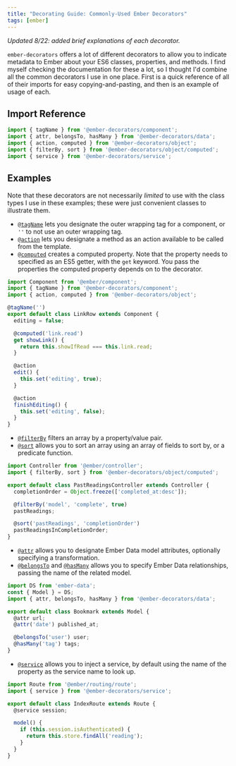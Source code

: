 ```yaml
---
title: "Decorating Guide: Commonly-Used Ember Decorators"
tags: [ember]
---
```


*Updated 8/22: added brief explanations of each decorator.*

`ember-decorators` offers a lot of different decorators to allow you to indicate metadata to Ember about your ES6 classes, properties, and methods. I find myself checking the documentation for these a lot, so I thought I'd combine all the common decorators I use in one place. First is a quick reference of all of their imports for easy copying-and-pasting, and then is an example of usage of each.

## Import Reference

```js
import { tagName } from '@ember-decorators/component';
import { attr, belongsTo, hasMany } from '@ember-decorators/data';
import { action, computed } from '@ember-decorators/object';
import { filterBy, sort } from '@ember-decorators/object/computed';
import { service } from '@ember-decorators/service';
```

## Examples

Note that these decorators are not necessarily *limited* to use with the class types I use in these examples; these were just convenient classes to illustrate them.

- [`@tagName`][tagName] lets you designate the outer wrapping tag for a component, or `''` to not use an outer wrapping tag.
- [`@action`][action] lets you designate a method as an action available to be called from the template.
- [`@computed`][computed] creates a computed property. Note that the property needs to specified as an ES5 getter, with the `get` keyword. You pass the properties the computed property depends on to the decorator.

```js
import Component from '@ember/component';
import { tagName } from '@ember-decorators/component';
import { action, computed } from '@ember-decorators/object';

@tagName('')
export default class LinkRow extends Component {
  editing = false;

  @computed('link.read')
  get showLink() {
    return this.showIfRead === this.link.read;
  }

  @action
  edit() {
    this.set('editing', true);
  }

  @action
  finishEditing() {
    this.set('editing', false);
  }
}
```

- [`@filterBy`][filterBy] filters an array by a property/value pair.
- [`@sort`][sort] allows you to sort an array using an array of fields to sort by, or a predicate function.

```js
import Controller from '@ember/controller';
import { filterBy, sort } from '@ember-decorators/object/computed';

export default class PastReadingsController extends Controller {
  completionOrder = Object.freeze(['completed_at:desc']);

  @filterBy('model', 'complete', true)
  pastReadings;

  @sort('pastReadings', 'completionOrder')
  pastReadingsInCompletionOrder;
}
```

- [`@attr`][attr] allows you to designate Ember Data model attributes, optionally specifying a transformation.
- [`@belongsTo`][belongsTo] and [`@hasMany`][hasMany] allows you to specify Ember Data relationships, passing the name of the related model.

```js
import DS from 'ember-data';
const { Model } = DS;
import { attr, belongsTo, hasMany } from '@ember-decorators/data';

export default class Bookmark extends Model {
  @attr url;
  @attr('date') published_at;

  @belongsTo('user') user;
  @hasMany('tag') tags;
}
```

- [`@service`][service] allows you to inject a service, by default using the name of the property as the service name to look up.

```js
import Route from '@ember/routing/route';
import { service } from '@ember-decorators/service';

export default class IndexRoute extends Route {
  @service session;

  model() {
    if (this.session.isAuthenticated) {
      return this.store.findAll('reading');
    }
  }
}
```

[action]: https://ember-decorators.github.io/ember-decorators/latest/docs/api/modules/@ember-decorators/object#action
[attr]: https://ember-decorators.github.io/ember-decorators/latest/docs/api/modules/@ember-decorators/data#attr
[belongsTo]: https://ember-decorators.github.io/ember-decorators/latest/docs/api/modules/@ember-decorators/data#belongsTo
[computed]: https://ember-decorators.github.io/ember-decorators/latest/docs/api/modules/@ember-decorators/object#computed
[filterBy]: https://ember-decorators.github.io/ember-decorators/latest/docs/api/modules/@ember-decorators/object/computed#filterBy
[hasMany]: https://ember-decorators.github.io/ember-decorators/latest/docs/api/modules/@ember-decorators/data#hasMany
[service]: https://ember-decorators.github.io/ember-decorators/latest/docs/api/modules/@ember-decorators/service#service
[sort]: https://ember-decorators.github.io/ember-decorators/latest/docs/api/modules/@ember-decorators/object/computed#sort
[tagName]: https://ember-decorators.github.io/ember-decorators/latest/docs/api/modules/@ember-decorators/component#tagName
